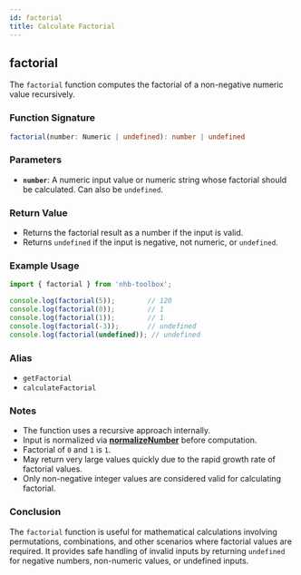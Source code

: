 ```yaml
---
id: factorial
title: Calculate Factorial
---
```


## factorial

The `factorial` function computes the factorial of a non-negative numeric value recursively.

### Function Signature

```typescript
factorial(number: Numeric | undefined): number | undefined
```

### Parameters

- **`number`**: A numeric input value or numeric string whose factorial should be calculated. Can also be `undefined`.

### Return Value

- Returns the factorial result as a number if the input is valid.
- Returns `undefined` if the input is negative, not numeric, or `undefined`.

### Example Usage

```typescript
import { factorial } from 'nhb-toolbox';

console.log(factorial(5));        // 120
console.log(factorial(0));        // 1
console.log(factorial(1));        // 1
console.log(factorial(-3));       // undefined
console.log(factorial(undefined)); // undefined
```

### Alias

- `getFactorial`
- `calculateFactorial`

### Notes

- The function uses a recursive approach internally.
- Input is normalized via [**normalizeNumber**](normalizeNumber) before computation.
- Factorial of `0` and `1` is `1`.
- May return very large values quickly due to the rapid growth rate of factorial values.
- Only non-negative integer values are considered valid for calculating factorial.

### Conclusion

The `factorial` function is useful for mathematical calculations involving permutations, combinations, and other scenarios where factorial values are required. It provides safe handling of invalid inputs by returning `undefined` for negative numbers, non-numeric values, or undefined inputs.
